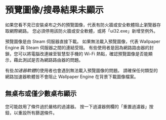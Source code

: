 # 預覽圖像/搜尋結果未顯示

如果您看不見已安裝桌布之外的預覽圖像，代表有防火牆或安全軟體阻止瀏覽器存取網際網路。 您必須停用該防火牆或安全軟體，或將「ui32.exe」新增至例外。

預覽圖像是由 Steam 伺服器直接下載。 如果無法載入預覽圖像，代表 Wallpaper Engine 與 Steam 伺服器之間的連結受阻。 有些使用者是因為網路路由器的封鎖，您可以將電腦改連線至智慧型手機的 Wi-Fi 熱點，確認預覽圖像是否能顯示，藉此測試是否為網路路由器的問題。

有些*加速器軟體*的使用者也會遇到無法載入預覽圖像的問題。 請確保任何類型的網路加速器軟體皆不會阻止 Wallpaper Engine 在背景下載圖像檔案。

## 無桌布或僅少數桌布顯示

您可能啟用了條件過於嚴格的過濾器。 按一下過濾器側欄的「重置過濾器」按鈕，以重設所有篩選條件。